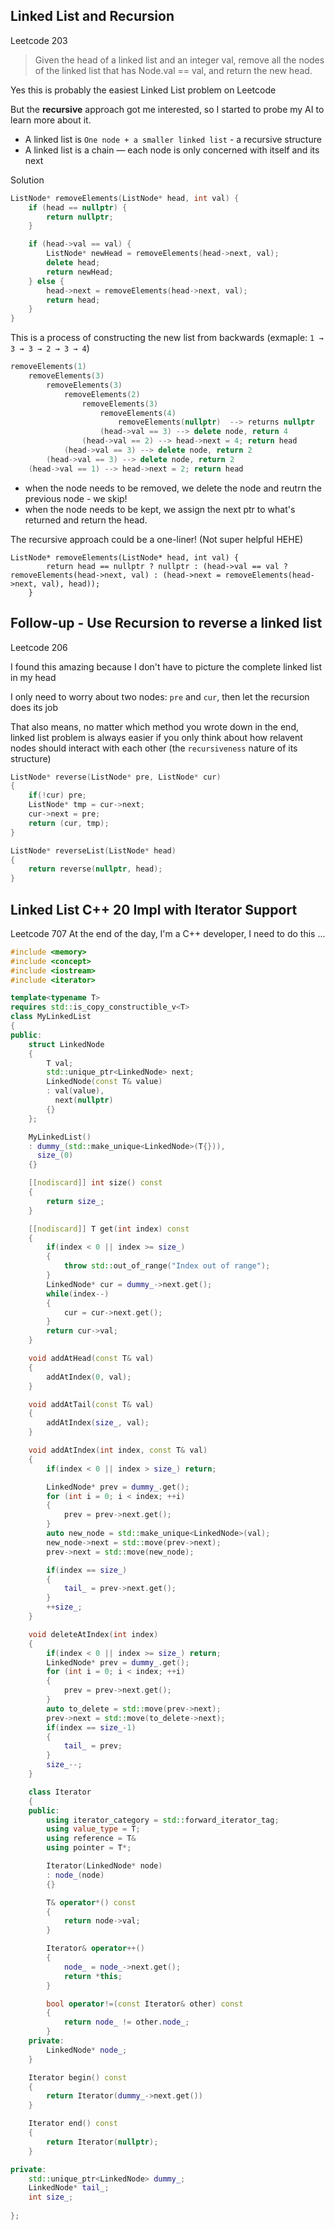 ## Linked List and Recursion
Leetcode 203
> Given the head of a linked list and an integer val, remove all the nodes of the linked list that has Node.val == val, and return the new head.

Yes this is probably the easiest Linked List problem on Leetcode

But the **recursive** approach got me interested, so I started to probe my AI to learn more about it. 

- A linked list is `One node + a smaller linked list` - a recursive structure
- A linked list is a chain — each node is only concerned with itself and its next

Solution
```c++
ListNode* removeElements(ListNode* head, int val) {
    if (head == nullptr) {
        return nullptr;
    }

    if (head->val == val) {
        ListNode* newHead = removeElements(head->next, val);
        delete head;
        return newHead;
    } else {
        head->next = removeElements(head->next, val);
        return head;
    }
}
```

This is a process of constructing the new list from backwards (exmaple: `1 → 3 → 3 → 2 → 3 → 4`)
```c++
removeElements(1)
    removeElements(3)
        removeElements(3)
            removeElements(2)
                removeElements(3)
                    removeElements(4)
                        removeElements(nullptr)  --> returns nullptr
                    (head->val == 3) --> delete node, return 4
                (head->val == 2) --> head->next = 4; return head
            (head->val == 3) --> delete node, return 2
        (head->val == 3) --> delete node, return 2
    (head->val == 1) --> head->next = 2; return head

```
- when the node needs to be removed, we delete the node and reutrn the previous node - we skip! 
- when the node needs to be kept, we assign the next ptr to what's returned and return the head. 

The recursive approach could be a one-liner! (Not super helpful HEHE)
```
ListNode* removeElements(ListNode* head, int val) {
        return head == nullptr ? nullptr : (head->val == val ? removeElements(head->next, val) : (head->next = removeElements(head->next, val), head));
    }
```

## Follow-up - Use Recursion to reverse a linked list
Leetcode 206

I found this amazing because I don't have to picture the complete linked list in my head 

I only need to worry about two nodes: `pre` and `cur`, then let the recursion does its job

That also means, no matter which method you wrote down in the end, linked list problem is always easier if you only think about how relavent nodes should interact with each other (the `recursiveness` nature of its structure)

```c++
ListNode* reverse(ListNode* pre, ListNode* cur)
{
	if(!cur) pre;
	ListNode* tmp = cur->next;
	cur->next = pre;
	return (cur, tmp);
}

ListNode* reverseList(ListNode* head)
{
	return reverse(nullptr, head);
}
```

## Linked List C++ 20 Impl with Iterator Support
Leetcode 707
At the end of the day, I'm a C++ developer, I need to do this ...
```c++
#include <memory>
#include <concept>
#include <iostream>
#include <iterator>

template<typename T>
requires std::is_copy_constructible_v<T>
class MyLinkedList
{
public:
	struct LinkedNode
	{
		T val;
		std::unique_ptr<LinkedNode> next;
		LinkedNode(const T& value)
		: val(value),
		  next(nullptr)
		{}
	};

	MyLinkedList()
	: dummy_(std::make_unique<LinkedNode>(T{})),
	  size_(0)
	{}

	[[nodiscard]] int size() const 
	{
		return size_;
	}

	[[nodiscard]] T get(int index) const
	{
		if(index < 0 || index >= size_)
		{
			throw std::out_of_range("Index out of range");
		}
		LinkedNode* cur = dummy_->next.get();
		while(index--)
		{
			cur = cur->next.get();
		}
		return cur->val;
	}

	void addAtHead(const T& val)
	{
		addAtIndex(0, val);
	}

	void addAtTail(const T& val)
	{
		addAtIndex(size_, val);
	}

	void addAtIndex(int index, const T& val)
	{
		if(index < 0 || index > size_) return;

		LinkedNode* prev = dummy_.get();
		for (int i = 0; i < index; ++i)
		{
			prev = prev->next.get();
		}
		auto new_node = std::make_unique<LinkedNode>(val);
		new_node->next = std::move(prev->next);
		prev->next = std::move(new_node);

		if(index == size_)
		{
			tail_ = prev->next.get();
		}
		++size_;
	}

	void deleteAtIndex(int index)
	{
		if(index < 0 || index >= size_) return;
		LinkedNode* prev = dummy_.get();
		for (int i = 0; i < index; ++i)
		{
			prev = prev->next.get();
		}
		auto to_delete = std::move(prev->next);
		prev->next = std::move(to_delete->next);
		if(index == size_-1)
		{
			tail_ = prev;
		}
		size_--;
	}

	class Iterator 
	{
	public:
		using iterator_category = std::forward_iterator_tag;
		using value_type = T;
		using reference = T&
		using pointer = T*;

		Iterator(LinkedNode* node) 
		: node_(node)
		{}

		T& operator*() const
		{
			return node->val;
		}

		Iterator& operator++()
		{
			node_ = node_->next.get();
			return *this;
		}

		bool operator!=(const Iterator& other) const
		{
			return node_ != other.node_;
		}
	private:
		LinkedNode* node_;
	}

	Iterator begin() const
	{
		return Iterator(dummy_->next.get())
	}

	Iterator end() const 
	{
		return Iterator(nullptr);
	}

private:
	std::unique_ptr<LinkedNode> dummy_;
	LinkedNode* tail_;
	int size_;
 
};
```

